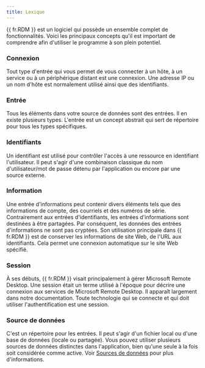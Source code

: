 ```yaml
---
title: Lexique
---
```

{{ fr.RDM }} est un logiciel qui possède un ensemble complet de fonctionnalités. Voici les principaux concepts qu'il est important de comprendre afin d'utiliser le programme à son plein potentiel. 

### Connexion 

Tout type d'entrée qui vous permet de vous connecter à un hôte, à un service ou à un périphérique distant est une connexion. Une adresse IP ou un nom d'hôte est normalement utilisé ainsi que des identifiants. 

### Entrée 

Tous les éléments dans votre source de données sont des entrées. Il en existe plusieurs types. L'entrée est un concept abstrait qui sert de répertoire pour tous les types spécifiques. 

### Identifiants 

Un identifiant est utilisé pour contrôler l'accès à une ressource en identifiant l'utilisateur. Il peut s'agir d'une combinaison classique du nom d'utilisateur/mot de passe détenu par l'application ou encore par une source externe. 

### Information 

Une entrée d'informations peut contenir divers éléments tels que des informations de compte, des courriels et des numéros de série. Contrairement aux entrées d'identifiants, les entrées d'informations sont destinées à être partagées. Par conséquent, les données des entrées d'informations ne sont pas cryptées. Son utilisation principale dans {{ fr.RDM }} est de conserver les informations de site Web, de l'URL aux identifiants. Cela permet une connexion automatique sur le site Web spécifié. 

### Session 

À ses débuts, {{ fr.RDM }} visait principalement à gérer Microsoft Remote Desktop. Une session était un terme utilisé à l'époque pour décrire une connexion aux services de Microsoft Remote Desktop. Il apparaît largement dans notre documentation. Toute technologie qui se connecte et qui doit utiliser l'authentification est une session. 

### Source de données 

C'est un répertoire pour les entrées. Il peut s'agir d'un fichier local ou d'une base de données (locale ou partagée). Vous pouvez utiliser plusieurs sources de données distinctes dans l'application, bien qu'une seule à la fois soit considérée comme active. Voir [Sources de données](/fr/rdm/windows/data-sources/) pour plus d'informations. 

